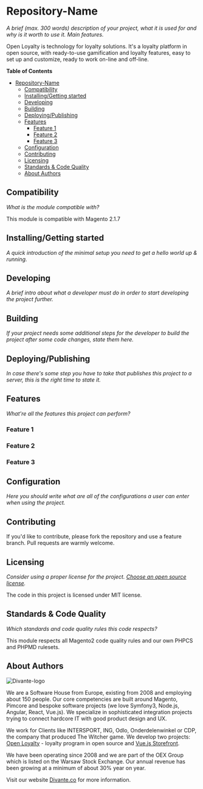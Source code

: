 # Repository-Name
*A brief (max. 300 words) description of your project, what it is used for and why is it worth to use it. Main features.*

Open Loyalty is technology for loyalty solutions. It's a loyalty platform in open source, with ready-to-use gamification and loyalty features, easy to set up and customize, ready to work on-line and off-line.

**Table of Contents**

- [Repository-Name](#)
	- [Compatibility](#)
	- [Installing/Getting started](#)
	- [Developing](#)
	- [Building](#)
	- [Deploying/Publishing](#)
	- [Features](#)
		- [Feature 1](#)
		- [Feature 2](#)
		- [Feature 3](#)
	- [Configuration](#)
	- [Contributing](#)
	- [Licensing](#)
	- [Standards & Code Quality](#)
	- [About Authors](#)

## Compatibility
*What is the module compatible with?*

This module is compatible with Magento 2.1.7

## Installing/Getting started
*A quick introduction of the minimal setup you need to get a hello world up & running.*

## Developing
*A brief intro about what a developer must do in order to start developing the project further.*

## Building
*If your project needs some additional steps for the developer to build the project after some code changes, state them here.*

## Deploying/Publishing
*In case there's some step you have to take that publishes this project to a server, this is the right time to state it.*

## Features
*What're all the features this project can perform?*

### Feature 1
### Feature 2
### Feature 3

## Configuration
*Here you should write what are all of the configurations a user can enter when using the project.*

## Contributing

If you'd like to contribute, please fork the repository and use a feature branch. Pull requests are warmly welcome.

## Licensing
*Consider using a proper license for the project. [Choose an open source license](https://choosealicense.com "Choose a license").*

The code in this project is licensed under MIT license.
## Standards & Code Quality
*Which standards and code quality rules this code respects?*

This module respects all Magento2 code quality rules and our own PHPCS and PHPMD rulesets.

## About Authors


![Divante-logo](http://divante.co///logo_1.png "Divante")

We are a Software House from Europe, existing from 2008 and employing about 150 people. Our core competencies are built around Magento, Pimcore and bespoke software projects (we love Symfony3, Node.js, Angular, React, Vue.js). We specialize in sophisticated integration projects trying to connect hardcore IT with good product design and UX.

We work for Clients like INTERSPORT, ING, Odlo, Onderdelenwinkel or CDP, the company that produced The Witcher game. We develop two projects: [Open Loyalty](http://www.openloyalty.io/ "Open Loyalty") - loyalty program in open source and [Vue.js Storefront](https://github.com/DivanteLtd/vue-storefront "Vue.js Storefront").

We have been operating since 2008 and we are part of the OEX Group which is listed on the Warsaw Stock Exchange. Our annual revenue has been growing at a minimum of about 30% year on year.

Visit our website [Divante.co](https://divante.co/ "Divante.co") for more information.
